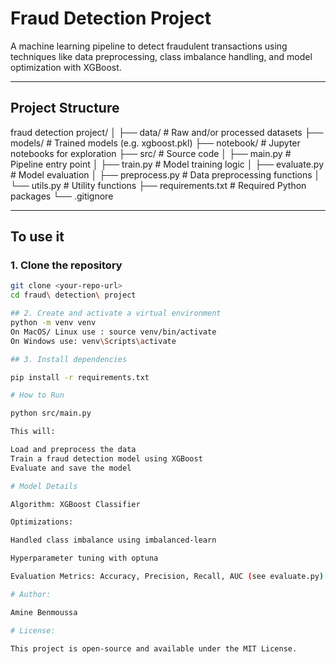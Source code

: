 # Fraud Detection Project

A machine learning pipeline to detect fraudulent transactions using techniques like data preprocessing, class imbalance handling, and model optimization with XGBoost.

---

##  Project Structure

fraud detection project/
│
├── data/ # Raw and/or processed datasets
├── models/ # Trained models (e.g. xgboost.pkl)
├── notebook/ # Jupyter notebooks for exploration
├── src/ # Source code
│ ├── main.py # Pipeline entry point
│ ├── train.py # Model training logic
│ ├── evaluate.py # Model evaluation
│ ├── preprocess.py # Data preprocessing functions
│ └── utils.py # Utility functions
├── requirements.txt # Required Python packages
└── .gitignore


---

## To use it

### 1. Clone the repository

```bash
git clone <your-repo-url>
cd fraud\ detection\ project

## 2. Create and activate a virtual environment
python -m venv venv
On MacOS/ Linux use : source venv/bin/activate
On Windows use: venv\Scripts\activate

## 3. Install dependencies

pip install -r requirements.txt

# How to Run

python src/main.py

This will:

Load and preprocess the data
Train a fraud detection model using XGBoost
Evaluate and save the model

# Model Details

Algorithm: XGBoost Classifier

Optimizations:

Handled class imbalance using imbalanced-learn

Hyperparameter tuning with optuna

Evaluation Metrics: Accuracy, Precision, Recall, AUC (see evaluate.py)

# Author:

Amine Benmoussa

# License:

This project is open-source and available under the MIT License.
